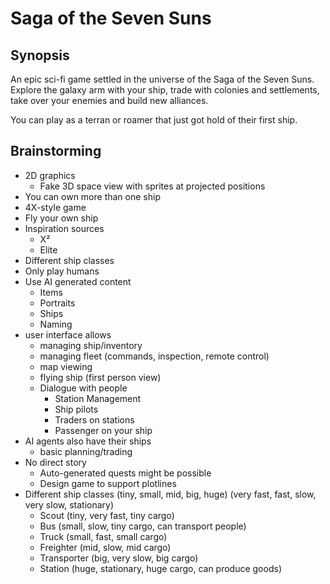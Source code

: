 # Saga of the Seven Suns

## Synopsis

An epic sci-fi game settled in the universe of the Saga of the Seven Suns. Explore the galaxy arm with your ship, trade with colonies and settlements, take over your enemies and build new alliances.

You can play as a terran or roamer that just got hold of their first ship.

## Brainstorming

- 2D graphics
    - Fake 3D space view with sprites at projected positions
- You can own more than one ship
- 4X-style game
- Fly your own ship
- Inspiration sources
    - X²
    - Elite
- Different ship classes
- Only play humans
- Use AI generated content
	- Items
	- Portraits
	- Ships
	- Naming
- user interface allows
	- managing ship/inventory
	- managing fleet (commands, inspection, remote control)
	- map viewing
	- flying ship (first person view)
	- Dialogue with people
		- Station Management
		- Ship pilots
		- Traders on stations
		- Passenger on your ship
- AI agents also have their ships
	- basic planning/trading
- No direct story
	- Auto-generated quests might be possible
	- Design game to support plotlines
- Different ship classes (tiny, small, mid, big, huge) (very fast, fast, slow, very slow, stationary)
	- Scout (tiny, very fast, tiny cargo) 
	- Bus (small, slow, tiny cargo, can transport people)
	- Truck (small, fast, small cargo)
	- Freighter (mid, slow, mid cargo)
	- Transporter (big, very slow, big cargo)
	- Station (huge, stationary, huge cargo, can produce goods)